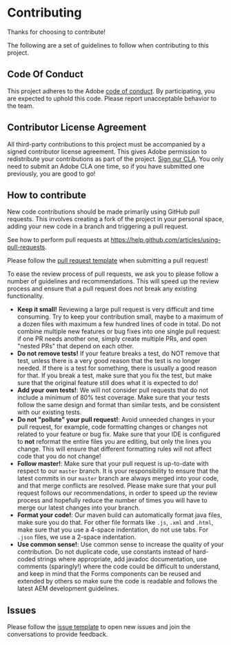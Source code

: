 # Contributing

Thanks for choosing to contribute!

The following are a set of guidelines to follow when contributing to this project.

## Code Of Conduct

This project adheres to the Adobe [code of conduct](CODE_OF_CONDUCT.md). By participating, you are expected to uphold this code. Please report unacceptable behavior to the team.

## Contributor License Agreement

All third-party contributions to this project must be accompanied by a signed contributor license agreement. This gives Adobe permission to redistribute your contributions as part of the project. [Sign our CLA](http://opensource.adobe.com/cla.html). You only need to submit an Adobe CLA one time, so if you have submitted one previously, you are good to go!

## How to contribute

New code contributions should be made primarily using GitHub pull requests. This involves creating a fork of the project in your personal space, adding your new code in a branch and triggering a pull request.

See how to perform pull requests at https://help.github.com/articles/using-pull-requests.

Please follow the [pull request template](.github/PULL_REQUEST_TEMPLATE.md) when submitting a pull request!

To ease the review process of pull requests, we ask you to please follow a number of guidelines and recommendations. This will speed up the review process and ensure that a pull request does not break any existing functionality.
* **Keep it small!** Reviewing a large pull request is very difficult and time consuming. Try to keep your contribution small, maybe to a maximum of a dozen files with maximum a few hundred lines of code in total. Do not combine multiple new features or bug fixes into one single pull request: if one PR needs another one, simply create multiple PRs, and open "nested PRs" that depend on each other.
* **Do not remove tests!** If your feature breaks a test, do NOT remove that test, unless there is a very good reason that the test is no longer needed. If there is a test for something, there is usually a good reason for that. If you break a test, make sure that you fix the test, but make sure that the original feature still does what it is expected to do!
* **Add your own tests!**: We will not consider pull requests that do not include a minimum of 80% test coverage. Make sure that your tests follow the same design and format than similar tests, and be consistent with our existing tests.
* **Do not "pollute" your pull request!**: Avoid unneeded changes in your pull request, for example, code formatting changes or changes not related to your feature or bug fix. Make sure that your IDE is configured to **not** reformat the entire files you are editing, but only the lines you change. This will ensure that different formatting rules will not affect code that you do not change!
* **Follow master!**: Make sure that your pull request is up-to-date with respect to our `master` branch. It is your responsibility to ensure that the latest commits in our `master` branch are always merged into your code, and that merge conflicts are resolved. Please make sure that your pull request follows our recommendations, in order to speed up the review process and hopefully reduce the number of times you will have to merge our latest changes into your branch.
* **Format your code!**: Our maven build can automatically format java files, make sure you do that. For other file formats like `.js`, `.xml` and `.html`, make sure that you use a 4-space indentation, do not use tabs. For `.json` files, we use a 2-space indentation.
* **Use common sense!**: Use common sense to increase the quality of your contribution. Do not duplicate code, use constants instead of hard-coded strings where appropriate, add javadoc documentation, use comments (sparingly!) where the code could be difficult to understand, and keep in mind that the Forms components can be reused and extended by others so make sure the code is readable and follows the latest AEM development guidelines.


## Issues

Please follow the [issue template](.github/ISSUE_TEMPLATE/BUG_REPORT.md) to open new issues and join the conversations to provide feedback.
